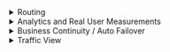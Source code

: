 <details> 
  <summary>Routing</summary>
# Traffic Manager Routing
https://docs.microsoft.com/en-us/azure/traffic-manager/traffic-manager-routing-methods
  
There are **six routing methods available**
1. Priority - use when you have 1 primary, 1 secondary location to route to
1. Weighted - load balance based on user-defined weights
1. Performance - geographic least latency / closest
1. Geographic - use for compliance w local laws. **Generally not recommended - use nested profiles instead**
1. Multivalue - returns multiple DNS entries to end user. Use if you want a customer to be able to choose IPv4/IPv6 endpoint for same resource (i.e. it gives option for both to end user)
1. Subnet - route specific users to specific endpoints

**What can TM route?** - anything on public internet; not usable within a vnet/private network

**Sticky sessions?** - this is DNS so no. Besides, th source IP received by TM is the Recursive DNS service, not the customer/end user

**What is a nested profile and why?**
  - MSFT recommends against Geographic routing and prefers nested routes [in this FAQ document](https://docs.microsoft.com/en-us/azure/traffic-manager/traffic-manager-faqs)
  - Why? 
      - A region can be assigned to only one endpoint within a profile if it is using the geographic routing method.
      - If that endpoint is unavailable, Traffic Manager does not failover to another endpoint 
      - Nested profiles mitigate this by allowing both geographic routing but multiple endpoints + auto failover
</details>

<details>
  <summary>Analytics and Real User Measurements</summary>
# Analytics and RUM
https://docs.microsoft.com/en-us/azure/traffic-manager/traffic-manager-faqs#real-user-measurements
 
**What is Real User Measurements?** - social latency; customers data tracked to speed up future queries

**What routing profiles support this?** - Only performance routing

**Where do I enable?** - Subscription level, not TM

**How?** - Embed javascript generated by TM into web app
 
</details>  

<details>
  <summary>Business Continuity / Auto Failover</summary>
# High Availability / DR / BC w Traffic Manager

https://docs.microsoft.com/en-us/azure/traffic-manager/traffic-manager-routing-methods#priority

Use **Priority Traffic-Routing Method**

> The Traffic Manager profile contains a prioritized list of service endpoints. **By default, Traffic Manager sends all traffic to the primary (highest-priority) endpoint** 
> **If the primary endpoint is not available, Traffic Manager routes the traffic to the second endpoint**
> If both the primary and secondary endpoints are not available, the traffic goes to the third, and so on. 
< Availability of the endpoint is based on the configured status (enabled or disabled) and the ongoing endpoint monitoring.

![x](https://docs.microsoft.com/en-us/azure/traffic-manager/media/traffic-manager-routing-methods/priority.png)
  
  
</details>  

<details>
  <summary>Traffic View</summary>
# Traffic View
https://docs.microsoft.com/en-us/azure/traffic-manager/traffic-manager-faqs#traffic-view

**What?** - It uses the queries received by Traffic Manager and the network latency intelligence tables that the service maintains to provide you with the following:
- The **regions from** where your users are connecting to your endpoints in Azure.
- The **volume** of users connecting from these regions.
- The Azure **regions to** which they are getting routed to.
- Their **latency** experience to these Azure regions.
This information is available for you to consume through **geographical map** overlay and **tabular views** in the portal in addition to being available as **raw data** for you to download.

</details>  

